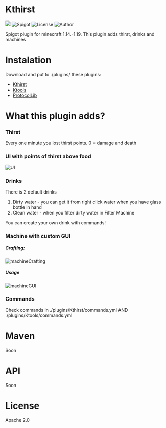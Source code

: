 # Kthirst
[![](https://jitpack.io/v/KPGTB/Kthirst.svg)](https://jitpack.io/#KPGTB/Kthirst)
![Spigot](https://img.shields.io/badge/Spigot-1.14--1.19-yellow)
![License](https://img.shields.io/badge/License-Apache%202.0-orange)
![Author](https://img.shields.io/badge/Author-KPG--TB-green)

Spigot plugin for minecraft 1.14.-1.19. This plugin adds thirst, drinks and machines

# Instalation

Download and put to ./plugins/ these plugins:
- [Kthirst](https://github.com/KPGTB/KKthirst/releases)
- [Ktools](https://github.com/KPGTB/Ktools/releases)
- [ProtocolLib](https://www.spigotmc.org/resources/protocollib.1997/)

# What this plugin adds?

### Thirst

Every one minute you lost thirst points. 0 = damage and death

### UI with points of thirst above food

![UI](https://i.imgur.com/SR2P4zs.png)

### Drinks

There is 2 default drinks
1. Dirty water - you can get it from right click water when you have glass bottle in hand
2. Clean water - when you filter dirty water in Filter Machine

You can create your own drink with commands!

### Machine with custom GUI

##### Crafting:
![machineCrafting](https://i.imgur.com/r2MzZ4C.png)

##### Usage

![machineGUI](https://i.imgur.com/mbc01Yh.png)

### Commands

Check commands in ./plugins/Kthirst/commands.yml
AND
./plugins/Ktools/commands.yml

# Maven

Soon

# API

Soon

# License

Apache 2.0






